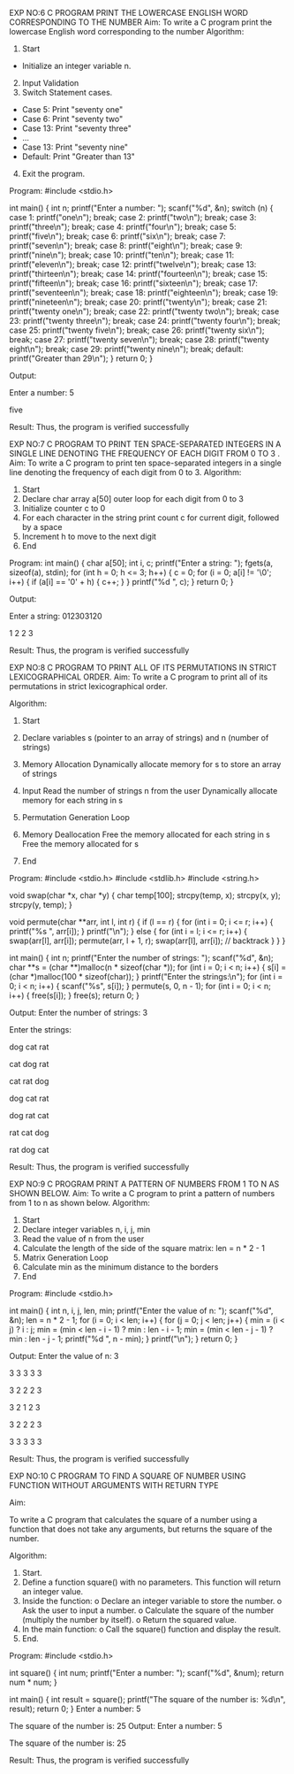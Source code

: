 EXP NO:6 C PROGRAM PRINT THE LOWERCASE ENGLISH WORD CORRESPONDING TO THE NUMBER
Aim:
To write a C program print the lowercase English word corresponding to the number
Algorithm:
1.	Start
- Initialize an integer variable n.
2.	Input Validation
3.	Switch Statement cases.
-	Case 5: Print "seventy one"
-	Case 6: Print "seventy two"
-	Case 13: Print "seventy three"
-	...
-	Case 13: Print "seventy nine"
-	Default: Print "Greater than 13"
4.	Exit the program.
 
Program:
#include <stdio.h>

int main() {
    int n;
    printf("Enter a number: ");
    scanf("%d", &n);
    switch (n) {
        case 1:
            printf("one\n");
            break;
        case 2:
            printf("two\n");
            break;
        case 3:
            printf("three\n");
            break;
        case 4:
            printf("four\n");
            break;
        case 5:
            printf("five\n");
            break;
        case 6:
            printf("six\n");
            break;
        case 7:
            printf("seven\n");
            break;
        case 8:
            printf("eight\n");
            break;
        case 9:
            printf("nine\n");
            break;
        case 10:
            printf("ten\n");
            break;
        case 11:
            printf("eleven\n");
            break;
        case 12:
            printf("twelve\n");
            break;
        case 13:
            printf("thirteen\n");
            break;
        case 14:
            printf("fourteen\n");
            break;
        case 15:
            printf("fifteen\n");
            break;
        case 16:
            printf("sixteen\n");
            break;
        case 17:
            printf("seventeen\n");
            break;
        case 18:
            printf("eighteen\n");
            break;
        case 19:
            printf("nineteen\n");
            break;
        case 20:
            printf("twenty\n");
            break;
        case 21:
            printf("twenty one\n");
            break;
        case 22:
            printf("twenty two\n");
            break;
        case 23:
            printf("twenty three\n");
            break;
        case 24:
            printf("twenty four\n");
            break;
        case 25:
            printf("twenty five\n");
            break;
        case 26:
            printf("twenty six\n");
            break;
        case 27:
            printf("twenty seven\n");
            break;
        case 28:
            printf("twenty eight\n");
            break;
        case 29:
            printf("twenty nine\n");
            break;
        default:
            printf("Greater than 29\n");
    }
    return 0;
}


Output:

Enter a number: 5

five




Result:
Thus, the program is verified successfully
 
EXP NO:7 C PROGRAM TO PRINT TEN SPACE-SEPARATED INTEGERS     IN A SINGLE  LINE DENOTING THE FREQUENCY OF EACH DIGIT FROM 0 TO 3 .
Aim:
To write a C program to print ten space-separated integers in a single line denoting the frequency of each digit from 0 to 3.
Algorithm:
1.	Start
2.	Declare char array a[50] outer loop for each digit from 0 to 3
3.	Initialize counter c to 0
4.	For each character in the string print count c for current digit, followed by a space
5.	Increment h to move to the next digit
6.	End
 
Program:
int main() {
    char a[50];
    int i, c;
    printf("Enter a string: ");
    fgets(a, sizeof(a), stdin);
    for (int h = 0; h <= 3; h++) {
        c = 0;
        for (i = 0; a[i] != '\0'; i++) {
            if (a[i] == '0' + h) {
                c++;
            }
        }
        printf("%d ", c);
    }
    return 0;
}


Output:


Enter a string: 012303120

1 2 2 3







Result:
Thus, the program is verified successfully

EXP NO:8 C PROGRAM TO PRINT ALL OF ITS PERMUTATIONS IN STRICT LEXICOGRAPHICAL ORDER.
Aim:
To write a C program to print all of its permutations in strict lexicographical order.

Algorithm:
1.	Start
2.	Declare variables s (pointer to an array of strings) and n (number of strings)

3.	Memory Allocation
Dynamically allocate memory for s to store an array of strings
4.	Input
Read the number of strings n from the user Dynamically allocate memory for each string in s
5.	Permutation Generation Loop
6.	Memory Deallocation
Free the memory allocated for each string in s Free the memory allocated for s
7.	End
 
Program:
#include <stdio.h>
#include <stdlib.h>
#include <string.h>

void swap(char *x, char *y) {
    char temp[100];
    strcpy(temp, x);
    strcpy(x, y);
    strcpy(y, temp);
}

void permute(char **arr, int l, int r) {
    if (l == r) {
        for (int i = 0; i <= r; i++) {
            printf("%s ", arr[i]);
        }
        printf("\n");
    } else {
        for (int i = l; i <= r; i++) {
            swap(arr[l], arr[i]);
            permute(arr, l + 1, r);
            swap(arr[l], arr[i]);  // backtrack
        }
    }
}

int main() {
    int n;
    printf("Enter the number of strings: ");
    scanf("%d", &n);
    char **s = (char **)malloc(n * sizeof(char *));
    for (int i = 0; i < n; i++) {
        s[i] = (char *)malloc(100 * sizeof(char));
    }
    printf("Enter the strings:\n");
    for (int i = 0; i < n; i++) {
        scanf("%s", s[i]);
    }
    permute(s, 0, n - 1);
    for (int i = 0; i < n; i++) {
        free(s[i]);
    }
    free(s);
    return 0;
}

Output:
Enter the number of strings: 3

Enter the strings:

dog cat rat

cat dog rat

cat rat dog

dog cat rat

dog rat cat

rat cat dog

rat dog cat


Result:
Thus, the program is verified successfully
 
EXP NO:9 C PROGRAM PRINT A PATTERN OF NUMBERS FROM 1 TO N AS
SHOWN BELOW.
Aim:
To write a C program to print a pattern of numbers from 1 to n as shown below.
Algorithm:
1.	Start
2.	Declare integer variables n, i, j, min
3.	Read the value of n from the user
4.	Calculate the length of the side of the square matrix: len = n * 2 - 1
5.	Matrix Generation Loop
6.	Calculate min as the minimum distance to the borders
7.	End
 
Program:
#include <stdio.h>

int main() {
    int n, i, j, len, min;
    printf("Enter the value of n: ");
    scanf("%d", &n);
    len = n * 2 - 1;
    for (i = 0; i < len; i++) {
        for (j = 0; j < len; j++) {
            min = (i < j) ? i : j;
            min = (min < len - i - 1) ? min : len - i - 1;
            min = (min < len - j - 1) ? min : len - j - 1;
            printf("%d ", n - min);
        }
        printf("\n");
    }
    return 0;
}

Output:
Enter the value of n: 3

3 3 3 3 3

3 2 2 2 3

3 2 1 2 3

3 2 2 2 3

3 3 3 3 3


Result:
Thus, the program is verified successfully

EXP NO:10 C PROGRAM TO FIND A SQUARE  OF NUMBER USING FUNCTION WITHOUT ARGUMENTS WITH RETURN TYPE

Aim:

To write a C program that calculates the square of a number using a function that does not take any arguments, but returns the square of the number.

Algorithm:

1.	Start.
2.	Define a function square() with no parameters. This function will return an integer value.
3.	Inside the function:
o	Declare an integer variable to store the number.
o	Ask the user to input a number.
o	Calculate the square of the number (multiply the number by itself).
o	Return the squared value.
4.	In the main function:
o	Call the square() function and display the result.
5.	End.

Program:
#include <stdio.h>

int square() {
    int num;
    printf("Enter a number: ");
    scanf("%d", &num);
    return num * num;
}

int main() {
    int result = square();
    printf("The square of the number is: %d\n", result);
    return 0;
}
Enter a number: 5

The square of the number is: 25
Output:
Enter a number: 5

The square of the number is: 25


Result:
Thus, the program is verified successfully



























